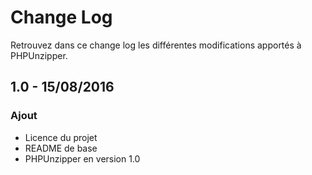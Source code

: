 # Change Log
Retrouvez dans ce change log les différentes modifications apportés à PHPUnzipper.

## 1.0 - 15/08/2016
### Ajout
- Licence du projet
- README de base
- PHPUnzipper en version 1.0
